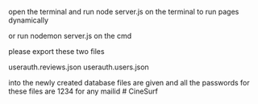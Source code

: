 open the terminal and run node server.js on the terminal to run pages dynamically

or run nodemon server.js on the cmd 


please export these two files

userauth.reviews.json
userauth.users.json

into the newly created database
files are given and all the passwords for these files are 1234 for any mailid
#   C i n e S u r f  
 
